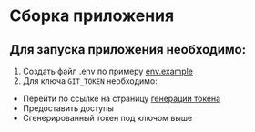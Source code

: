 # Сборка приложения
## Для запуска приложения необходимо:
1. Создать файл .env по примеру [env.example](env.example)
2. Для ключа `GIT_TOKEN` необходимо:
- Перейти по ссылке на страницу [генерации токена](https://github.com/settings/tokens/new)
- Предоставить доступы
- Сгенерированный токен под ключом выше